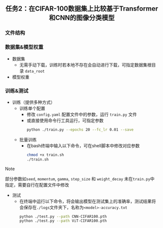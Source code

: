 <h2 align="center"> 任务2：在CIFAR-100数据集上比较基于Transformer和CNN的图像分类模型 </h2>

### 文件结构


### 数据集&模型权重

- 数据集
  - 无需手动下载，训练时若本地不存在会自动进行下载，可指定数据集根目录 `data_root` 
- 模型权重

### 训练&测试

- 训练（提供多种方式）
  - 训练单个配置
    - 修改 `config.yaml` 配置文件中的参数，运行 `train.py` 文件
    - 或直接使用命令行工具运行，可指定参数
      ```bash
      python ./train.py --epochs 20 --fc_lr 0.01 --save
      ```
  - 批量训练
    - 在bash终端中输入以下命令，可在shell脚本中修改对应参数
      ```bash
      chmod +x train.sh
      ./train.sh
      ```
> [!NOTE]
> 部分参数如`seed`, `momentum`, `gamma`, `step_size` 和 `weight_decay` 未在`train.py`中指定，需要自行在配置文件中修改  
- 测试
  - 在终端中运行以下命令，将会输出模型在测试集上的准确率，测试结果将会保存在`./logs`文件夹下，名称为`<model>-accuracy.txt`
    ```bash
    python ./test.py --path CNN-CIFAR100.pth
    python ./test.py --path ViT-CIFAR100.pth
    ``` 